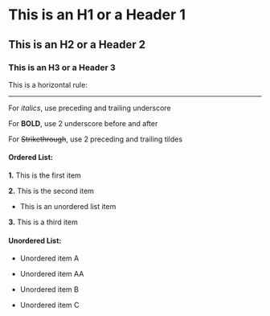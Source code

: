 # This is an H1 or a Header 1
## This is an H2 or a Header 2
### This is an H3 or a Header 3
This is a horizontal rule:
___
For _italics_, use preceding and trailing underscore

For __BOLD__, use 2 underscore before and after

For ~~Strikethrough~~, use 2 preceding and trailing tildes

#### Ordered List:
__1.__ This is the first item

__2.__ This is the second item

* This is an unordered list item

__3.__ This is a third item

#### Unordered List:

* Unordered item A

* Unordered item AA

* Unordered item B

* Unordered item C
